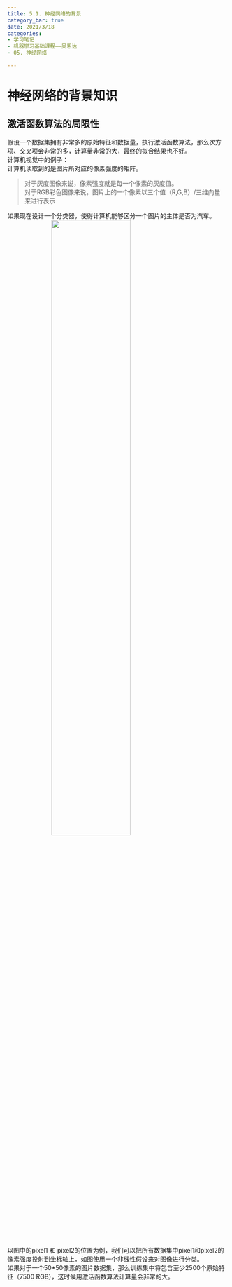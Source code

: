 ```yaml
---
title: 5.1. 神经网络的背景
category_bar: true
date: 2021/3/18
categories: 
- 学习笔记
- 机器学习基础课程——吴恩达
- 05. 神经网络

---
```

<style>
img{
    width: 60%;
    padding-left: 20%;
}
</style>
# 神经网络的背景知识
## 激活函数算法的局限性
假设一个数据集拥有非常多的原始特征和数据量，执行激活函数算法，那么次方项、交叉项会非常的多，计算量非常的大，最终的拟合结果也不好。  
计算机视觉中的例子：  
计算机读取到的是图片所对应的像素强度的矩阵。 
>对于灰度图像来说，像素强度就是每一个像素的灰度值。  
>对于RGB彩色图像来说，图片上的一个像素以三个值（R,G,B）/三维向量 来进行表示  

如果现在设计一个分类器，使得计算机能够区分一个图片的主体是否为汽车。
<img src = https://cdn.jsdelivr.net/gh/l61012345/Pic/img/20220912132035.png width=50%>  
以图中的pixel1 和 pixel2的位置为例，我们可以把所有数据集中pixel1和pixel2的像素强度投射到坐标轴上，如图使用一个非线性假设来对图像进行分类。  
如果对于一个50*50像素的图片数据集，那么训练集中将包含至少2500个原始特征（7500 RGB），这时候用激活函数算法计算量会非常的大。  